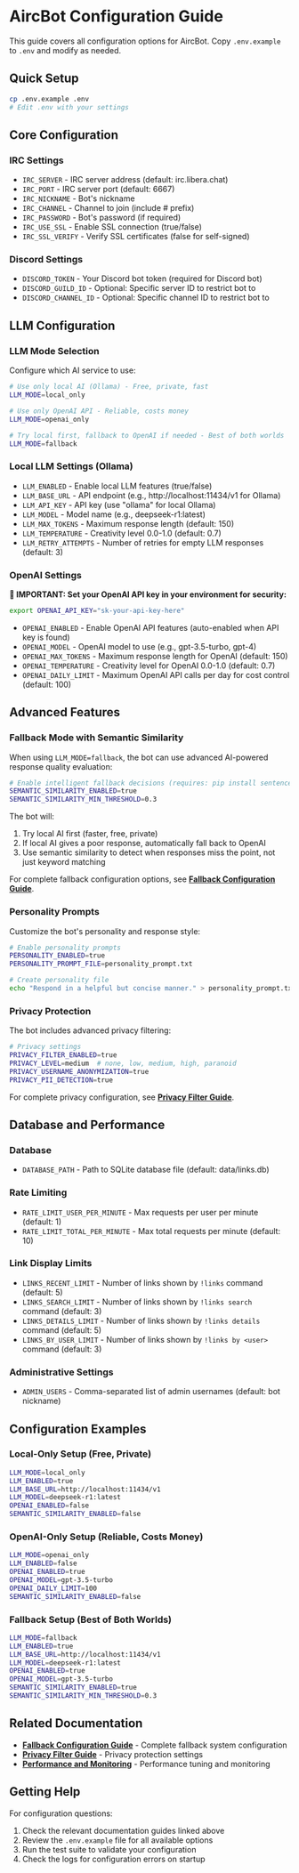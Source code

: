 # AircBot Configuration Guide

This guide covers all configuration options for AircBot. Copy `.env.example` to `.env` and modify as needed.

## Quick Setup

```bash
cp .env.example .env
# Edit .env with your settings
```

## Core Configuration

### IRC Settings
- `IRC_SERVER` - IRC server address (default: irc.libera.chat)
- `IRC_PORT` - IRC server port (default: 6667)  
- `IRC_NICKNAME` - Bot's nickname
- `IRC_CHANNEL` - Channel to join (include # prefix)
- `IRC_PASSWORD` - Bot's password (if required)
- `IRC_USE_SSL` - Enable SSL connection (true/false)
- `IRC_SSL_VERIFY` - Verify SSL certificates (false for self-signed)

### Discord Settings
- `DISCORD_TOKEN` - Your Discord bot token (required for Discord bot)
- `DISCORD_GUILD_ID` - Optional: Specific server ID to restrict bot to
- `DISCORD_CHANNEL_ID` - Optional: Specific channel ID to restrict bot to

## LLM Configuration

### LLM Mode Selection
Configure which AI service to use:

```bash
# Use only local AI (Ollama) - Free, private, fast
LLM_MODE=local_only

# Use only OpenAI API - Reliable, costs money
LLM_MODE=openai_only

# Try local first, fallback to OpenAI if needed - Best of both worlds
LLM_MODE=fallback
```

### Local LLM Settings (Ollama)
- `LLM_ENABLED` - Enable local LLM features (true/false)
- `LLM_BASE_URL` - API endpoint (e.g., http://localhost:11434/v1 for Ollama)
- `LLM_API_KEY` - API key (use "ollama" for local Ollama)
- `LLM_MODEL` - Model name (e.g., deepseek-r1:latest)
- `LLM_MAX_TOKENS` - Maximum response length (default: 150)
- `LLM_TEMPERATURE` - Creativity level 0.0-1.0 (default: 0.7)
- `LLM_RETRY_ATTEMPTS` - Number of retries for empty LLM responses (default: 3)

### OpenAI Settings

**🔐 IMPORTANT: Set your OpenAI API key in your environment for security:**
```bash
export OPENAI_API_KEY="sk-your-api-key-here"
```

- `OPENAI_ENABLED` - Enable OpenAI API features (auto-enabled when API key is found)
- `OPENAI_MODEL` - OpenAI model to use (e.g., gpt-3.5-turbo, gpt-4)
- `OPENAI_MAX_TOKENS` - Maximum response length for OpenAI (default: 150)
- `OPENAI_TEMPERATURE` - Creativity level for OpenAI 0.0-1.0 (default: 0.7)
- `OPENAI_DAILY_LIMIT` - Maximum OpenAI API calls per day for cost control (default: 100)

## Advanced Features

### Fallback Mode with Semantic Similarity

When using `LLM_MODE=fallback`, the bot can use advanced AI-powered response quality evaluation:

```bash
# Enable intelligent fallback decisions (requires: pip install sentence-transformers)
SEMANTIC_SIMILARITY_ENABLED=true
SEMANTIC_SIMILARITY_MIN_THRESHOLD=0.3
```

The bot will:
1. Try local AI first (faster, free, private)
2. If local AI gives a poor response, automatically fall back to OpenAI
3. Use semantic similarity to detect when responses miss the point, not just keyword matching

For complete fallback configuration options, see **[Fallback Configuration Guide](FALLBACK_CONFIGURATION.md)**.

### Personality Prompts

Customize the bot's personality and response style:

```bash
# Enable personality prompts
PERSONALITY_ENABLED=true
PERSONALITY_PROMPT_FILE=personality_prompt.txt

# Create personality file
echo "Respond in a helpful but concise manner." > personality_prompt.txt
```

### Privacy Protection

The bot includes advanced privacy filtering:

```bash
# Privacy settings
PRIVACY_FILTER_ENABLED=true
PRIVACY_LEVEL=medium  # none, low, medium, high, paranoid
PRIVACY_USERNAME_ANONYMIZATION=true
PRIVACY_PII_DETECTION=true
```

For complete privacy configuration, see **[Privacy Filter Guide](PRIVACY_FILTER_GUIDE.md)**.

## Database and Performance

### Database
- `DATABASE_PATH` - Path to SQLite database file (default: data/links.db)

### Rate Limiting  
- `RATE_LIMIT_USER_PER_MINUTE` - Max requests per user per minute (default: 1)
- `RATE_LIMIT_TOTAL_PER_MINUTE` - Max total requests per minute (default: 10)

### Link Display Limits
- `LINKS_RECENT_LIMIT` - Number of links shown by `!links` command (default: 5)
- `LINKS_SEARCH_LIMIT` - Number of links shown by `!links search` command (default: 3)
- `LINKS_DETAILS_LIMIT` - Number of links shown by `!links details` command (default: 5)
- `LINKS_BY_USER_LIMIT` - Number of links shown by `!links by <user>` command (default: 3)

### Administrative Settings
- `ADMIN_USERS` - Comma-separated list of admin usernames (default: bot nickname)

## Configuration Examples

### Local-Only Setup (Free, Private)
```bash
LLM_MODE=local_only
LLM_ENABLED=true
LLM_BASE_URL=http://localhost:11434/v1
LLM_MODEL=deepseek-r1:latest
OPENAI_ENABLED=false
SEMANTIC_SIMILARITY_ENABLED=false
```

### OpenAI-Only Setup (Reliable, Costs Money)
```bash
LLM_MODE=openai_only
LLM_ENABLED=false
OPENAI_ENABLED=true
OPENAI_MODEL=gpt-3.5-turbo
OPENAI_DAILY_LIMIT=100
SEMANTIC_SIMILARITY_ENABLED=false
```

### Fallback Setup (Best of Both Worlds)
```bash
LLM_MODE=fallback
LLM_ENABLED=true
LLM_BASE_URL=http://localhost:11434/v1
LLM_MODEL=deepseek-r1:latest
OPENAI_ENABLED=true
OPENAI_MODEL=gpt-3.5-turbo
SEMANTIC_SIMILARITY_ENABLED=true
SEMANTIC_SIMILARITY_MIN_THRESHOLD=0.3
```

## Related Documentation

- **[Fallback Configuration Guide](FALLBACK_CONFIGURATION.md)** - Complete fallback system configuration
- **[Privacy Filter Guide](PRIVACY_FILTER_GUIDE.md)** - Privacy protection settings
- **[Performance and Monitoring](PERFORMANCE_LOGGING.md)** - Performance tuning and monitoring

## Getting Help

For configuration questions:
1. Check the relevant documentation guides linked above
2. Review the `.env.example` file for all available options
3. Run the test suite to validate your configuration
4. Check the logs for configuration errors on startup